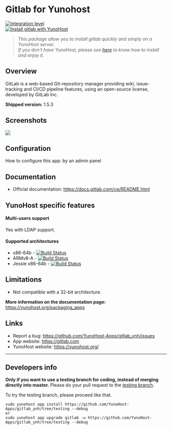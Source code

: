# Gitlab for Yunohost

[![Integration level](https://dash.yunohost.org/integration/gitlab.svg)](https://ci-apps.yunohost.org/jenkins/job/gitlab%20%28Community%29/lastBuild/consoleFull)  
[![Install gitlab with YunoHost](https://install-app.yunohost.org/install-with-yunohost.png)](https://install-app.yunohost.org/?app=gitlab)

> *This package allow you to install gitlab quickly and simply on a YunoHost server.  
If you don't have YunoHost, please see [here](https://yunohost.org/#/install) to know how to install and enjoy it.*

## Overview

GitLab is a web-based Git-repository manager providing wiki, issue-tracking and CI/CD pipeline features, using an open-source license, developed by GitLab Inc.

**Shipped version:** 1.5.3

## Screenshots

![](https://upload.wikimedia.org/wikipedia/commons/thumb/9/9a/GitLab_running_11.0_%282018-07%29.png/300px-GitLab_running_11.0_%282018-07%29.png)

## Configuration

How to configure this app: by an admin panel

## Documentation

 * Official documentation: https://docs.gitlab.com/ce/README.html

## YunoHost specific features

#### Multi-users support

Yes with LDAP support.

#### Supported architectures

* x86-64b - [![Build Status](https://ci-apps.yunohost.org/jenkins/job/gitlab%20(Community)/badge/icon)](https://ci-apps.yunohost.org/jenkins/job/gitlab%20(Community)/)
* ARMv8-A - [![Build Status](https://ci-apps-arm.yunohost.org/jenkins/job/gitlab%20(Community)%20(%7EARM%7E)/badge/icon)](https://ci-apps-arm.yunohost.org/jenkins/job/gitlab%20(Community)%20(%7EARM%7E)/)
* Jessie x86-64b - [![Build Status](https://ci-stretch.nohost.me/jenkins/job/gitlab%20(Community)/badge/icon)](https://ci-stretch.nohost.me/jenkins/job/gitlab%20(Community)/)

## Limitations

* Not compatible with a 32-bit architecture.

**More information on the documentation page:**  
https://yunohost.org/packaging_apps

## Links

 * Report a bug: https://github.com/YunoHost-Apps/gitlab_ynh/issues
 * App website: https://gitlab.com
 * YunoHost website: https://yunohost.org/

---

Developers info
----------------

**Only if you want to use a testing branch for coding, instead of merging directly into master.**
Please do your pull request to the [testing branch](https://github.com/YunoHost-Apps/gitlab_ynh/tree/testing).

To try the testing branch, please proceed like that.
```
sudo yunohost app install https://github.com/YunoHost-Apps/gitlab_ynh/tree/testing --debug
or
sudo yunohost app upgrade gitlab -u https://github.com/YunoHost-Apps/gitlab_ynh/tree/testing --debug
```
